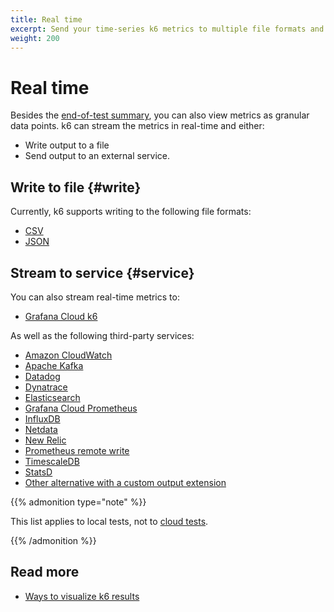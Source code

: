 ```yaml
---
title: Real time
excerpt: Send your time-series k6 metrics to multiple file formats and services
weight: 200
---
```


# Real time

Besides the [end-of-test summary](https://grafana.com/docs/k6/<K6_VERSION>/results-output/end-of-test), you can also view metrics as granular data points.
k6 can stream the metrics in real-time and either:

- Write output to a file
- Send output to an external service.

## Write to file {#write}

Currently, k6 supports writing to the following file formats:

- [CSV](https://grafana.com/docs/k6/<K6_VERSION>/results-output/real-time/csv)
- [JSON](https://grafana.com/docs/k6/<K6_VERSION>/results-output/real-time/json)

## Stream to service {#service}

You can also stream real-time metrics to:

- [Grafana Cloud k6](https://grafana.com/docs/k6/<K6_VERSION>/results-output/real-time/cloud)

As well as the following third-party services:

- [Amazon CloudWatch](https://grafana.com/docs/k6/<K6_VERSION>/results-output/real-time/amazon-cloudwatch)
- [Apache Kafka](https://grafana.com/docs/k6/<K6_VERSION>/results-output/real-time/apache-kafka)
- [Datadog](https://grafana.com/docs/k6/<K6_VERSION>/results-output/real-time/datadog)
- [Dynatrace](https://grafana.com/docs/k6/<K6_VERSION>/results-output/real-time/dynatrace)
- [Elasticsearch](https://grafana.com/docs/k6/<K6_VERSION>/results-output/real-time/elasticsearch)
- [Grafana Cloud Prometheus](https://grafana.com/docs/k6/<K6_VERSION>/results-output/real-time/grafana-cloud-prometheus)
- [InfluxDB](https://grafana.com/docs/k6/<K6_VERSION>/results-output/real-time/influxdb)
- [Netdata](https://grafana.com/docs/k6/<K6_VERSION>/results-output/real-time/netdata)
- [New Relic](https://grafana.com/docs/k6/<K6_VERSION>/results-output/real-time/newrelic)
- [Prometheus remote write](https://grafana.com/docs/k6/<K6_VERSION>/results-output/real-time/prometheus-remote-write)
- [TimescaleDB](https://grafana.com/docs/k6/<K6_VERSION>/results-output/real-time/timescaledb)
- [StatsD](https://grafana.com/docs/k6/<K6_VERSION>/results-output/real-time/statsd)
- [Other alternative with a custom output extension](https://grafana.com/docs/k6/<K6_VERSION>/extensions/create/output-extensions)

{{% admonition type="note" %}}

This list applies to local tests, not to [cloud tests](https://grafana.com/docs/grafana-cloud/k6/).

{{% /admonition %}}

## Read more

- [Ways to visualize k6 results](https://k6.io/blog/ways-to-visualize-k6-results/)
